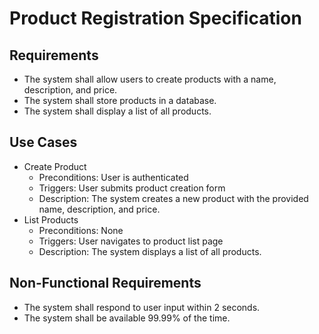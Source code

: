 # Product Registration Specification

## Requirements

* The system shall allow users to create products with a name, description, and price.
* The system shall store products in a database.
* The system shall display a list of all products.

## Use Cases

* Create Product
	+ Preconditions: User is authenticated
	+ Triggers: User submits product creation form
	+ Description: The system creates a new product with the provided name, description, and price.
* List Products
	+ Preconditions: None
	+ Triggers: User navigates to product list page
	+ Description: The system displays a list of all products.

## Non-Functional Requirements

* The system shall respond to user input within 2 seconds.
* The system shall be available 99.99% of the time.